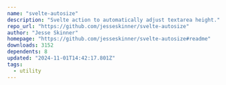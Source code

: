 ```yaml
---
name: "svelte-autosize"
description: "Svelte action to automatically adjust textarea height."
repo_url: "https://github.com/jesseskinner/svelte-autosize"
author: "Jesse Skinner"
homepage: "https://github.com/jesseskinner/svelte-autosize#readme"
downloads: 3152
dependents: 8
updated: "2024-11-01T14:42:17.801Z"
tags: 
  - utility
---
```

